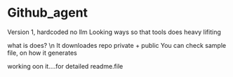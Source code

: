 # Github_agent
Version 1, hardcoded no llm
Looking ways so that tools does heavy lifiting

what is does?
\n It downloades repo private + public
You can check sample file, on how it generates

working oon it....for detailed readme.file

